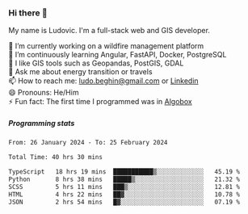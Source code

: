 ### Hi there 👋

My name is Ludovic. I'm a full-stack web and GIS developer.

 🔭 I’m currently working on a wildfire management platform<br/>
 🌱 I’m continuously learning Angular, FastAPI, Docker, PostgreSQL<br/>
 👯 I like GIS tools such as Geopandas, PostGIS, GDAL<br/>
 💬 Ask me about energy transition or travels<br/>
 📫 How to reach me: ludo.beghin@gmail.com or [Linkedin](https://www.linkedin.com/in/ludovic-beghin/)<br/>
 😄 Pronouns: He/Him<br/>
 ⚡ Fun fact: The first time I programmed was in [Algobox](https://fr.wikipedia.org/wiki/Algobox)<br/>

##### Programming stats
<!--START_SECTION:waka-->

```txt
From: 26 January 2024 - To: 25 February 2024

Total Time: 40 hrs 30 mins

TypeScript   18 hrs 19 mins  ███████████▒░░░░░░░░░░░░░   45.19 %
Python       8 hrs 38 mins   █████▒░░░░░░░░░░░░░░░░░░░   21.32 %
SCSS         5 hrs 11 mins   ███▒░░░░░░░░░░░░░░░░░░░░░   12.81 %
HTML         4 hrs 22 mins   ██▓░░░░░░░░░░░░░░░░░░░░░░   10.78 %
JSON         2 hrs 54 mins   █▓░░░░░░░░░░░░░░░░░░░░░░░   07.19 %
```

<!--END_SECTION:waka-->
